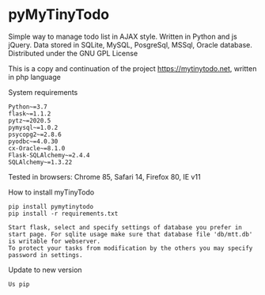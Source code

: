# pyMyTinyTodo
Simple way to manage todo list in AJAX style.
Written in Python and js jQuery.
Data stored in SQLite, MySQL, PosgreSql, MSSql, Oracle database.
Distributed under the GNU GPL License

This is a copy and continuation of the project https://mytinytodo.net, written in php language

System requirements

    Python~=3.7
    flask~=1.1.2
    pytz~=2020.5
    pymysql~=1.0.2
    psycopg2~=2.8.6
    pyodbc~=4.0.30
    cx-Oracle~=8.1.0
    Flask-SQLAlchemy~=2.4.4
    SQLAlchemy~=1.3.22


Tested in browsers: Chrome 85, Safari 14, Firefox 80, IE v11

How to install myTinyTodo

    pip install pymytinytodo
    pip install -r requirements.txt
    
    Start flask, select and specify settings of database you prefer in start page. For sqlite usage make sure that database file 'db/mtt.db' is writable for webserver.
    To protect your tasks from modification by the others you may specify password in settings.

Update to new version

    Us pip
    
